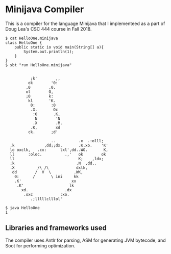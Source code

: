 # Minijava Compiler
This is a compiler for the language Minijava that I implementeed as a part of Doug Lea's CSC 444 course in Fall 2018.

```
$ cat HelloOne.minijava 
class HelloOne {
    public static io void main(String[] a){
        System.out.println(1);
    }
}
$ sbt "run HelloOne.minijava"


           ;k'        ,,
          ok        '0:
         ,0        ,0.
         ol        O,
         ;0        k:
          kl       'K.
           0:       :0
           .X.       Oc
            :O       .K,
             N        'N
            .X        .M.
           .K,        xd
          ck.       ;d'

                    ..          .x  .:olll;
  ,k             ,dd;;dx.       .K.xo.    'K'
  lo oxclk,   .cx:      lxl',dd..WO.       K,
  ll      :oloc.          .,'   ok        ok
  ll                            K;    ,ldx;
  ;k                           .N  ,dd,.
  .X          /\ /\            dxlk,
   dd        /  V  \          .WK,
    0:      /       \ ini     kk
    .K'                      xx
     .K'                    lk
       xd.                .dx
        .oxc            :xo.
           .;lllllclllol'

$ java HelloOne
1
```

## Libraries and frameworks used
The compiler uses Antlr for parsing, ASM for generating JVM bytecode, and Soot for performing optimization.
